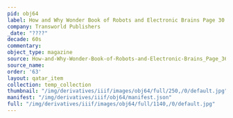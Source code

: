 ```yaml
---
pid: obj64
label: How and Why Wonder Book of Robots and Electronic Brains Page 30
company: Transworld Publishers
_date: "????"
decade: 60s
commentary:
object_type: magazine
source: How-and-Why-Wonder-Book-of-Robots-and-Electronic-Brains_Page_36
source_name:
order: '63'
layout: qatar_item
collection: temp_collection
thumbnail: "/img/derivatives/iiif/images/obj64/full/250,/0/default.jpg"
manifest: "/img/derivatives/iiif/obj64/manifest.json"
full: "/img/derivatives/iiif/images/obj64/full/1140,/0/default.jpg"
---
```

